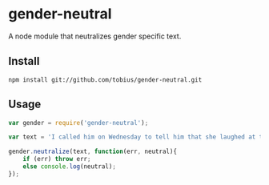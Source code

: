 
# gender-neutral

A node module that neutralizes gender specific text.

## Install

```shell
npm install git://github.com/tobius/gender-neutral.git
```

## Usage

```javascript
var gender = require('gender-neutral');

var text = 'I called him on Wednesday to tell him that she laughed at the singing Teddy Bear that he got her. Her eyes were overfilled with joy everytime it said "That is her! That is my new friend!". She really seems to like herself today.';

gender.neutralize(text, function(err, neutral){
    if (err) throw err;
    else console.log(neutral);
});
```

